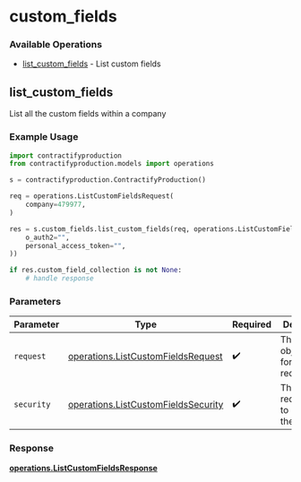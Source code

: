 # custom_fields

### Available Operations

* [list_custom_fields](#list_custom_fields) - List custom fields

## list_custom_fields

List all the custom fields within a company

### Example Usage

```python
import contractifyproduction
from contractifyproduction.models import operations

s = contractifyproduction.ContractifyProduction()

req = operations.ListCustomFieldsRequest(
    company=479977,
)

res = s.custom_fields.list_custom_fields(req, operations.ListCustomFieldsSecurity(
    o_auth2="",
    personal_access_token="",
))

if res.custom_field_collection is not None:
    # handle response
```

### Parameters

| Parameter                                                                                  | Type                                                                                       | Required                                                                                   | Description                                                                                |
| ------------------------------------------------------------------------------------------ | ------------------------------------------------------------------------------------------ | ------------------------------------------------------------------------------------------ | ------------------------------------------------------------------------------------------ |
| `request`                                                                                  | [operations.ListCustomFieldsRequest](../../models/operations/listcustomfieldsrequest.md)   | :heavy_check_mark:                                                                         | The request object to use for the request.                                                 |
| `security`                                                                                 | [operations.ListCustomFieldsSecurity](../../models/operations/listcustomfieldssecurity.md) | :heavy_check_mark:                                                                         | The security requirements to use for the request.                                          |


### Response

**[operations.ListCustomFieldsResponse](../../models/operations/listcustomfieldsresponse.md)**

